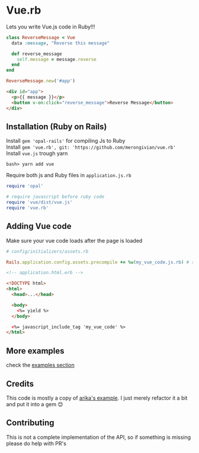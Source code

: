 # Vue.rb

Lets you write Vue.js code in Ruby!!!

```ruby
class ReverseMessage < Vue
  data :message, "Reverse this message"

  def reverse_message
    self.message = message.reverse
  end
end

ReverseMessage.new('#app')
```

```html
<div id="app">
  <p>{{ message }}</p>
  <button v-on:click="reverse_message">Reverse Message</button>
</div>
```

## Installation (Ruby on Rails)

Install `gem 'opal-rails'` for compiling Js to Ruby
</br>
Install `gem 'vue.rb', git: 'https://github.com/merongivian/vue.rb'`
</br>
Install `vue.js` trough yarn
```
bash> yarn add vue
```
Require both js and Ruby files in `application.js.rb`
```ruby
require 'opal'

# require javascript before ruby code
require 'vue/dist/vue.js'
require 'vue.rb'
```

## Adding Vue code

Make sure your vue code loads after the page is loaded
```ruby
# config/initializers/assets.rb

Rails.application.config.assets.precompile += %w(my_vue_code.js.rb) # should be in app/assets/javascripts
```
```html
<!-- application.html.erb -->

<!DOCTYPE html>
<html>
  <head>...</head>

  <body>
    <%= yield %>
  </body>

  <%= javascript_include_tag 'my_vue_code' %>
</html>
```

## More examples

check the [examples section](https://github.com/merongivian/vue.rb/tree/master/examples)

## Credits

This code is mostly a copy of [arika's example](https://github.com/arika/opal-vue-trial). I just merely refactor
it a bit and put it into a gem :blush:

## Contributing

This is not a complete implementation of the API, so if something is missing please do help with PR's
